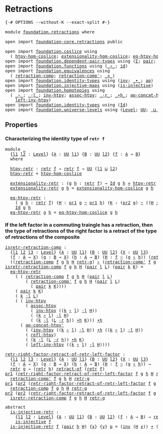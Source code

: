 # Retractions

<pre class="Agda"><a id="24" class="Symbol">{-#</a> <a id="28" class="Keyword">OPTIONS</a> <a id="36" class="Pragma">--without-K</a> <a id="48" class="Pragma">--exact-split</a> <a id="62" class="Symbol">#-}</a>

<a id="67" class="Keyword">module</a> <a id="74" href="foundation.retractions.html" class="Module">foundation.retractions</a> <a id="97" class="Keyword">where</a>

<a id="104" class="Keyword">open</a> <a id="109" class="Keyword">import</a> <a id="116" href="foundation-core.retractions.html" class="Module">foundation-core.retractions</a> <a id="144" class="Keyword">public</a>

<a id="152" class="Keyword">open</a> <a id="157" class="Keyword">import</a> <a id="164" href="foundation.coslice.html" class="Module">foundation.coslice</a> <a id="183" class="Keyword">using</a>
  <a id="191" class="Symbol">(</a> <a id="193" href="foundation.coslice.html#1374" class="Function">htpy-hom-coslice</a><a id="209" class="Symbol">;</a> <a id="211" href="foundation.coslice.html#1605" class="Function">extensionality-hom-coslice</a><a id="237" class="Symbol">;</a> <a id="239" href="foundation.coslice.html#1936" class="Function">eq-htpy-hom-coslice</a><a id="258" class="Symbol">)</a>
<a id="260" class="Keyword">open</a> <a id="265" class="Keyword">import</a> <a id="272" href="foundation.dependent-pair-types.html" class="Module">foundation.dependent-pair-types</a> <a id="304" class="Keyword">using</a> <a id="310" class="Symbol">(</a><a id="311" href="foundation-core.dependent-pair-types.html#502" class="Record">Σ</a><a id="312" class="Symbol">;</a> <a id="314" href="foundation-core.dependent-pair-types.html#575" class="InductiveConstructor">pair</a><a id="318" class="Symbol">;</a> <a id="320" href="foundation-core.dependent-pair-types.html#592" class="Field">pr1</a><a id="323" class="Symbol">;</a> <a id="325" href="foundation-core.dependent-pair-types.html#604" class="Field">pr2</a><a id="328" class="Symbol">)</a>
<a id="330" class="Keyword">open</a> <a id="335" class="Keyword">import</a> <a id="342" href="foundation.functions.html" class="Module">foundation.functions</a> <a id="363" class="Keyword">using</a> <a id="369" class="Symbol">(</a><a id="370" href="foundation-core.functions.html#407" class="Function Operator">_∘_</a><a id="373" class="Symbol">;</a> <a id="375" href="foundation-core.functions.html#309" class="Function">id</a><a id="377" class="Symbol">)</a>
<a id="379" class="Keyword">open</a> <a id="384" class="Keyword">import</a> <a id="391" href="foundation.equivalences.html" class="Module">foundation.equivalences</a> <a id="415" class="Keyword">using</a>
  <a id="423" class="Symbol">(</a> <a id="425" href="foundation-core.equivalences.html#6713" class="Function">retraction-comp</a><a id="440" class="Symbol">;</a> <a id="442" href="foundation-core.equivalences.html#6907" class="Function">retraction-comp&#39;</a><a id="458" class="Symbol">;</a> <a id="460" href="foundation-core.equivalences.html#1607" class="Function Operator">_≃_</a><a id="463" class="Symbol">)</a>
<a id="465" class="Keyword">open</a> <a id="470" class="Keyword">import</a> <a id="477" href="foundation.identity-types.html" class="Module">foundation.identity-types</a> <a id="503" class="Keyword">using</a> <a id="509" class="Symbol">(</a><a id="510" href="foundation-core.identity-types.html#2716" class="Function">inv</a><a id="513" class="Symbol">;</a> <a id="515" href="foundation-core.identity-types.html#2412" class="Function Operator">_∙_</a><a id="518" class="Symbol">;</a> <a id="520" href="foundation-core.identity-types.html#4017" class="Function">ap</a><a id="522" class="Symbol">)</a>
<a id="524" class="Keyword">open</a> <a id="529" class="Keyword">import</a> <a id="536" href="foundation.injective-maps.html" class="Module">foundation.injective-maps</a> <a id="562" class="Keyword">using</a> <a id="568" class="Symbol">(</a><a id="569" href="foundation.injective-maps.html#1295" class="Function">is-injective</a><a id="581" class="Symbol">)</a>
<a id="583" class="Keyword">open</a> <a id="588" class="Keyword">import</a> <a id="595" href="foundation.homotopies.html" class="Module">foundation.homotopies</a> <a id="617" class="Keyword">using</a>
  <a id="625" class="Symbol">(</a> <a id="627" href="foundation-core.homotopies.html#545" class="Function Operator">_~_</a><a id="630" class="Symbol">;</a> <a id="632" href="foundation-core.homotopies.html#1846" class="Function Operator">_·l_</a><a id="636" class="Symbol">;</a> <a id="638" href="foundation-core.homotopies.html#967" class="Function">inv-htpy</a><a id="646" class="Symbol">;</a> <a id="648" href="foundation-core.homotopies.html#2154" class="Function">assoc-htpy</a><a id="658" class="Symbol">;</a> <a id="660" href="foundation-core.homotopies.html#2052" class="Function Operator">_·r_</a><a id="664" class="Symbol">;</a> <a id="666" href="foundation-core.homotopies.html#1136" class="Function Operator">_∙h_</a><a id="670" class="Symbol">;</a> <a id="672" href="foundation.homotopies.html#2187" class="Function">ap-concat-htpy&#39;</a><a id="687" class="Symbol">;</a> <a id="689" href="foundation-core.homotopies.html#710" class="Function">refl-htpy</a><a id="698" class="Symbol">;</a>
    <a id="704" href="foundation-core.homotopies.html#2749" class="Function">left-inv-htpy</a><a id="717" class="Symbol">)</a>
<a id="719" class="Keyword">open</a> <a id="724" class="Keyword">import</a> <a id="731" href="foundation.identity-types.html" class="Module">foundation.identity-types</a> <a id="757" class="Keyword">using</a> <a id="763" class="Symbol">(</a><a id="764" href="foundation-core.identity-types.html#1754" class="Datatype">Id</a><a id="766" class="Symbol">)</a>
<a id="768" class="Keyword">open</a> <a id="773" class="Keyword">import</a> <a id="780" href="foundation.universe-levels.html" class="Module">foundation.universe-levels</a> <a id="807" class="Keyword">using</a> <a id="813" class="Symbol">(</a><a id="814" href="Agda.Primitive.html#597" class="Postulate">Level</a><a id="819" class="Symbol">;</a> <a id="821" href="foundation-core.universe-levels.html#222" class="Primitive">UU</a><a id="823" class="Symbol">;</a> <a id="825" href="Agda.Primitive.html#810" class="Primitive Operator">_⊔_</a><a id="828" class="Symbol">)</a>
</pre>
## Properties

### Characterizing the identity type of `retr f`

<pre class="Agda"><a id="908" class="Keyword">module</a> <a id="915" href="foundation.retractions.html#915" class="Module">_</a>
  <a id="919" class="Symbol">{</a><a id="920" href="foundation.retractions.html#920" class="Bound">l1</a> <a id="923" href="foundation.retractions.html#923" class="Bound">l2</a> <a id="926" class="Symbol">:</a> <a id="928" href="Agda.Primitive.html#597" class="Postulate">Level</a><a id="933" class="Symbol">}</a> <a id="935" class="Symbol">{</a><a id="936" href="foundation.retractions.html#936" class="Bound">A</a> <a id="938" class="Symbol">:</a> <a id="940" href="foundation-core.universe-levels.html#222" class="Primitive">UU</a> <a id="943" href="foundation.retractions.html#920" class="Bound">l1</a><a id="945" class="Symbol">}</a> <a id="947" class="Symbol">{</a><a id="948" href="foundation.retractions.html#948" class="Bound">B</a> <a id="950" class="Symbol">:</a> <a id="952" href="foundation-core.universe-levels.html#222" class="Primitive">UU</a> <a id="955" href="foundation.retractions.html#923" class="Bound">l2</a><a id="957" class="Symbol">}</a> <a id="959" class="Symbol">{</a><a id="960" href="foundation.retractions.html#960" class="Bound">f</a> <a id="962" class="Symbol">:</a> <a id="964" href="foundation.retractions.html#936" class="Bound">A</a> <a id="966" class="Symbol">→</a> <a id="968" href="foundation.retractions.html#948" class="Bound">B</a><a id="969" class="Symbol">}</a>
  <a id="973" class="Keyword">where</a>
  
  <a id="984" href="foundation.retractions.html#984" class="Function">htpy-retr</a> <a id="994" class="Symbol">:</a> <a id="996" href="foundation-core.retractions.html#593" class="Function">retr</a> <a id="1001" href="foundation.retractions.html#960" class="Bound">f</a> <a id="1003" class="Symbol">→</a> <a id="1005" href="foundation-core.retractions.html#593" class="Function">retr</a> <a id="1010" href="foundation.retractions.html#960" class="Bound">f</a> <a id="1012" class="Symbol">→</a> <a id="1014" href="foundation-core.universe-levels.html#222" class="Primitive">UU</a> <a id="1017" class="Symbol">(</a><a id="1018" href="foundation.retractions.html#920" class="Bound">l1</a> <a id="1021" href="Agda.Primitive.html#810" class="Primitive Operator">⊔</a> <a id="1023" href="foundation.retractions.html#923" class="Bound">l2</a><a id="1025" class="Symbol">)</a>
  <a id="1029" href="foundation.retractions.html#984" class="Function">htpy-retr</a> <a id="1039" class="Symbol">=</a> <a id="1041" href="foundation.coslice.html#1374" class="Function">htpy-hom-coslice</a>

  <a id="1061" href="foundation.retractions.html#1061" class="Function">extensionality-retr</a> <a id="1081" class="Symbol">:</a> <a id="1083" class="Symbol">(</a><a id="1084" href="foundation.retractions.html#1084" class="Bound">g</a> <a id="1086" href="foundation.retractions.html#1086" class="Bound">h</a> <a id="1088" class="Symbol">:</a> <a id="1090" href="foundation-core.retractions.html#593" class="Function">retr</a> <a id="1095" href="foundation.retractions.html#960" class="Bound">f</a><a id="1096" class="Symbol">)</a> <a id="1098" class="Symbol">→</a> <a id="1100" href="foundation-core.identity-types.html#1754" class="Datatype">Id</a> <a id="1103" href="foundation.retractions.html#1084" class="Bound">g</a> <a id="1105" href="foundation.retractions.html#1086" class="Bound">h</a> <a id="1107" href="foundation-core.equivalences.html#1607" class="Function Operator">≃</a> <a id="1109" href="foundation.retractions.html#984" class="Function">htpy-retr</a> <a id="1119" href="foundation.retractions.html#1084" class="Bound">g</a> <a id="1121" href="foundation.retractions.html#1086" class="Bound">h</a>
  <a id="1125" href="foundation.retractions.html#1061" class="Function">extensionality-retr</a> <a id="1145" href="foundation.retractions.html#1145" class="Bound">g</a> <a id="1147" href="foundation.retractions.html#1147" class="Bound">h</a> <a id="1149" class="Symbol">=</a> <a id="1151" href="foundation.coslice.html#1605" class="Function">extensionality-hom-coslice</a> <a id="1178" href="foundation.retractions.html#1145" class="Bound">g</a> <a id="1180" href="foundation.retractions.html#1147" class="Bound">h</a>

  <a id="1185" href="foundation.retractions.html#1185" class="Function">eq-htpy-retr</a> <a id="1198" class="Symbol">:</a>
    <a id="1204" class="Symbol">(</a> <a id="1206" href="foundation.retractions.html#1206" class="Bound">g</a> <a id="1208" href="foundation.retractions.html#1208" class="Bound">h</a> <a id="1210" class="Symbol">:</a> <a id="1212" href="foundation-core.retractions.html#593" class="Function">retr</a> <a id="1217" href="foundation.retractions.html#960" class="Bound">f</a><a id="1218" class="Symbol">)</a> <a id="1220" class="Symbol">(</a><a id="1221" href="foundation.retractions.html#1221" class="Bound">H</a> <a id="1223" class="Symbol">:</a> <a id="1225" href="foundation-core.dependent-pair-types.html#592" class="Field">pr1</a> <a id="1229" href="foundation.retractions.html#1206" class="Bound">g</a> <a id="1231" href="foundation-core.homotopies.html#545" class="Function Operator">~</a> <a id="1233" href="foundation-core.dependent-pair-types.html#592" class="Field">pr1</a> <a id="1237" href="foundation.retractions.html#1208" class="Bound">h</a><a id="1238" class="Symbol">)</a> <a id="1240" class="Symbol">(</a><a id="1241" href="foundation.retractions.html#1241" class="Bound">K</a> <a id="1243" class="Symbol">:</a> <a id="1245" class="Symbol">(</a><a id="1246" href="foundation-core.dependent-pair-types.html#604" class="Field">pr2</a> <a id="1250" href="foundation.retractions.html#1206" class="Bound">g</a><a id="1251" class="Symbol">)</a> <a id="1253" href="foundation-core.homotopies.html#545" class="Function Operator">~</a> <a id="1255" class="Symbol">((</a><a id="1257" href="foundation.retractions.html#1221" class="Bound">H</a> <a id="1259" href="foundation-core.homotopies.html#2052" class="Function Operator">·r</a> <a id="1262" href="foundation.retractions.html#960" class="Bound">f</a><a id="1263" class="Symbol">)</a> <a id="1265" href="foundation-core.homotopies.html#1136" class="Function Operator">∙h</a> <a id="1268" href="foundation-core.dependent-pair-types.html#604" class="Field">pr2</a> <a id="1272" href="foundation.retractions.html#1208" class="Bound">h</a><a id="1273" class="Symbol">))</a> <a id="1276" class="Symbol">→</a>
    <a id="1282" href="foundation-core.identity-types.html#1754" class="Datatype">Id</a> <a id="1285" href="foundation.retractions.html#1206" class="Bound">g</a> <a id="1287" href="foundation.retractions.html#1208" class="Bound">h</a>
  <a id="1291" href="foundation.retractions.html#1185" class="Function">eq-htpy-retr</a> <a id="1304" href="foundation.retractions.html#1304" class="Bound">g</a> <a id="1306" href="foundation.retractions.html#1306" class="Bound">h</a> <a id="1308" class="Symbol">=</a> <a id="1310" href="foundation.coslice.html#1936" class="Function">eq-htpy-hom-coslice</a> <a id="1330" href="foundation.retractions.html#1304" class="Bound">g</a> <a id="1332" href="foundation.retractions.html#1306" class="Bound">h</a> 
</pre>
### If the left factor in a commuting traingle has a retraction, then the type of retractions of the right factor is a retract of the type of retractions of the composite

<pre class="Agda"><a id="isretr-retraction-comp"></a><a id="1520" href="foundation.retractions.html#1520" class="Function">isretr-retraction-comp</a> <a id="1543" class="Symbol">:</a>
  <a id="1547" class="Symbol">{</a><a id="1548" href="foundation.retractions.html#1548" class="Bound">l1</a> <a id="1551" href="foundation.retractions.html#1551" class="Bound">l2</a> <a id="1554" href="foundation.retractions.html#1554" class="Bound">l3</a> <a id="1557" class="Symbol">:</a> <a id="1559" href="Agda.Primitive.html#597" class="Postulate">Level</a><a id="1564" class="Symbol">}</a> <a id="1566" class="Symbol">{</a><a id="1567" href="foundation.retractions.html#1567" class="Bound">A</a> <a id="1569" class="Symbol">:</a> <a id="1571" href="foundation-core.universe-levels.html#222" class="Primitive">UU</a> <a id="1574" href="foundation.retractions.html#1548" class="Bound">l1</a><a id="1576" class="Symbol">}</a> <a id="1578" class="Symbol">{</a><a id="1579" href="foundation.retractions.html#1579" class="Bound">B</a> <a id="1581" class="Symbol">:</a> <a id="1583" href="foundation-core.universe-levels.html#222" class="Primitive">UU</a> <a id="1586" href="foundation.retractions.html#1551" class="Bound">l2</a><a id="1588" class="Symbol">}</a> <a id="1590" class="Symbol">{</a><a id="1591" href="foundation.retractions.html#1591" class="Bound">X</a> <a id="1593" class="Symbol">:</a> <a id="1595" href="foundation-core.universe-levels.html#222" class="Primitive">UU</a> <a id="1598" href="foundation.retractions.html#1554" class="Bound">l3</a><a id="1600" class="Symbol">}</a>
  <a id="1604" class="Symbol">(</a><a id="1605" href="foundation.retractions.html#1605" class="Bound">f</a> <a id="1607" class="Symbol">:</a> <a id="1609" href="foundation.retractions.html#1567" class="Bound">A</a> <a id="1611" class="Symbol">→</a> <a id="1613" href="foundation.retractions.html#1591" class="Bound">X</a><a id="1614" class="Symbol">)</a> <a id="1616" class="Symbol">(</a><a id="1617" href="foundation.retractions.html#1617" class="Bound">g</a> <a id="1619" class="Symbol">:</a> <a id="1621" href="foundation.retractions.html#1579" class="Bound">B</a> <a id="1623" class="Symbol">→</a> <a id="1625" href="foundation.retractions.html#1591" class="Bound">X</a><a id="1626" class="Symbol">)</a> <a id="1628" class="Symbol">(</a><a id="1629" href="foundation.retractions.html#1629" class="Bound">h</a> <a id="1631" class="Symbol">:</a> <a id="1633" href="foundation.retractions.html#1567" class="Bound">A</a> <a id="1635" class="Symbol">→</a> <a id="1637" href="foundation.retractions.html#1579" class="Bound">B</a><a id="1638" class="Symbol">)</a> <a id="1640" class="Symbol">(</a><a id="1641" href="foundation.retractions.html#1641" class="Bound">H</a> <a id="1643" class="Symbol">:</a> <a id="1645" href="foundation.retractions.html#1605" class="Bound">f</a> <a id="1647" href="foundation-core.homotopies.html#545" class="Function Operator">~</a> <a id="1649" class="Symbol">(</a><a id="1650" href="foundation.retractions.html#1617" class="Bound">g</a> <a id="1652" href="foundation-core.functions.html#407" class="Function Operator">∘</a> <a id="1654" href="foundation.retractions.html#1629" class="Bound">h</a><a id="1655" class="Symbol">))</a> <a id="1658" class="Symbol">(</a><a id="1659" href="foundation.retractions.html#1659" class="Bound">retr-g</a> <a id="1666" class="Symbol">:</a> <a id="1668" href="foundation-core.retractions.html#593" class="Function">retr</a> <a id="1673" href="foundation.retractions.html#1617" class="Bound">g</a><a id="1674" class="Symbol">)</a> <a id="1676" class="Symbol">→</a>
  <a id="1680" class="Symbol">((</a><a id="1682" href="foundation-core.equivalences.html#6713" class="Function">retraction-comp</a> <a id="1698" href="foundation.retractions.html#1605" class="Bound">f</a> <a id="1700" href="foundation.retractions.html#1617" class="Bound">g</a> <a id="1702" href="foundation.retractions.html#1629" class="Bound">h</a> <a id="1704" href="foundation.retractions.html#1641" class="Bound">H</a> <a id="1706" href="foundation.retractions.html#1659" class="Bound">retr-g</a><a id="1712" class="Symbol">)</a> <a id="1714" href="foundation-core.functions.html#407" class="Function Operator">∘</a> <a id="1716" class="Symbol">(</a><a id="1717" href="foundation-core.equivalences.html#6907" class="Function">retraction-comp&#39;</a> <a id="1734" href="foundation.retractions.html#1605" class="Bound">f</a> <a id="1736" href="foundation.retractions.html#1617" class="Bound">g</a> <a id="1738" href="foundation.retractions.html#1629" class="Bound">h</a> <a id="1740" href="foundation.retractions.html#1641" class="Bound">H</a> <a id="1742" href="foundation.retractions.html#1659" class="Bound">retr-g</a><a id="1748" class="Symbol">))</a> <a id="1751" href="foundation-core.homotopies.html#545" class="Function Operator">~</a> <a id="1753" href="foundation-core.functions.html#309" class="Function">id</a>
<a id="1756" href="foundation.retractions.html#1520" class="Function">isretr-retraction-comp</a> <a id="1779" href="foundation.retractions.html#1779" class="Bound">f</a> <a id="1781" href="foundation.retractions.html#1781" class="Bound">g</a> <a id="1783" href="foundation.retractions.html#1783" class="Bound">h</a> <a id="1785" href="foundation.retractions.html#1785" class="Bound">H</a> <a id="1787" class="Symbol">(</a><a id="1788" href="foundation-core.dependent-pair-types.html#575" class="InductiveConstructor">pair</a> <a id="1793" href="foundation.retractions.html#1793" class="Bound">l</a> <a id="1795" href="foundation.retractions.html#1795" class="Bound">L</a><a id="1796" class="Symbol">)</a> <a id="1798" class="Symbol">(</a><a id="1799" href="foundation-core.dependent-pair-types.html#575" class="InductiveConstructor">pair</a> <a id="1804" href="foundation.retractions.html#1804" class="Bound">k</a> <a id="1806" href="foundation.retractions.html#1806" class="Bound">K</a><a id="1807" class="Symbol">)</a> <a id="1809" class="Symbol">=</a>
  <a id="1813" href="foundation.retractions.html#1185" class="Function">eq-htpy-retr</a>
    <a id="1830" class="Symbol">(</a> <a id="1832" class="Symbol">(</a> <a id="1834" href="foundation-core.equivalences.html#6713" class="Function">retraction-comp</a> <a id="1850" href="foundation.retractions.html#1779" class="Bound">f</a> <a id="1852" href="foundation.retractions.html#1781" class="Bound">g</a> <a id="1854" href="foundation.retractions.html#1783" class="Bound">h</a> <a id="1856" href="foundation.retractions.html#1785" class="Bound">H</a> <a id="1858" class="Symbol">(</a><a id="1859" href="foundation-core.dependent-pair-types.html#575" class="InductiveConstructor">pair</a> <a id="1864" href="foundation.retractions.html#1793" class="Bound">l</a> <a id="1866" href="foundation.retractions.html#1795" class="Bound">L</a><a id="1867" class="Symbol">)</a>
        <a id="1877" class="Symbol">(</a> <a id="1879" href="foundation-core.equivalences.html#6907" class="Function">retraction-comp&#39;</a> <a id="1896" href="foundation.retractions.html#1779" class="Bound">f</a> <a id="1898" href="foundation.retractions.html#1781" class="Bound">g</a> <a id="1900" href="foundation.retractions.html#1783" class="Bound">h</a> <a id="1902" href="foundation.retractions.html#1785" class="Bound">H</a> <a id="1904" class="Symbol">(</a><a id="1905" href="foundation-core.dependent-pair-types.html#575" class="InductiveConstructor">pair</a> <a id="1910" href="foundation.retractions.html#1793" class="Bound">l</a> <a id="1912" href="foundation.retractions.html#1795" class="Bound">L</a><a id="1913" class="Symbol">)</a>
          <a id="1925" class="Symbol">(</a> <a id="1927" href="foundation-core.dependent-pair-types.html#575" class="InductiveConstructor">pair</a> <a id="1932" href="foundation.retractions.html#1804" class="Bound">k</a> <a id="1934" href="foundation.retractions.html#1806" class="Bound">K</a><a id="1935" class="Symbol">))))</a>
    <a id="1944" class="Symbol">(</a> <a id="1946" href="foundation-core.dependent-pair-types.html#575" class="InductiveConstructor">pair</a> <a id="1951" href="foundation.retractions.html#1804" class="Bound">k</a> <a id="1953" href="foundation.retractions.html#1806" class="Bound">K</a><a id="1954" class="Symbol">)</a>
    <a id="1960" class="Symbol">(</a> <a id="1962" href="foundation.retractions.html#1804" class="Bound">k</a> <a id="1964" href="foundation-core.homotopies.html#1846" class="Function Operator">·l</a> <a id="1967" href="foundation.retractions.html#1795" class="Bound">L</a><a id="1968" class="Symbol">)</a>
    <a id="1974" class="Symbol">(</a> <a id="1976" class="Symbol">(</a> <a id="1978" href="foundation-core.homotopies.html#967" class="Function">inv-htpy</a>
        <a id="1995" class="Symbol">(</a> <a id="1997" href="foundation-core.homotopies.html#2154" class="Function">assoc-htpy</a>
          <a id="2018" class="Symbol">(</a> <a id="2020" href="foundation-core.homotopies.html#967" class="Function">inv-htpy</a> <a id="2029" class="Symbol">((</a><a id="2031" href="foundation.retractions.html#1804" class="Bound">k</a> <a id="2033" href="foundation-core.functions.html#407" class="Function Operator">∘</a> <a id="2035" href="foundation.retractions.html#1793" class="Bound">l</a><a id="2036" class="Symbol">)</a> <a id="2038" href="foundation-core.homotopies.html#1846" class="Function Operator">·l</a> <a id="2041" href="foundation.retractions.html#1785" class="Bound">H</a><a id="2042" class="Symbol">))</a>
          <a id="2055" class="Symbol">(</a> <a id="2057" class="Symbol">(</a><a id="2058" href="foundation.retractions.html#1804" class="Bound">k</a> <a id="2060" href="foundation-core.functions.html#407" class="Function Operator">∘</a> <a id="2062" href="foundation.retractions.html#1793" class="Bound">l</a><a id="2063" class="Symbol">)</a> <a id="2065" href="foundation-core.homotopies.html#1846" class="Function Operator">·l</a> <a id="2068" href="foundation.retractions.html#1785" class="Bound">H</a><a id="2069" class="Symbol">)</a>
          <a id="2081" class="Symbol">(</a> <a id="2083" class="Symbol">(</a><a id="2084" href="foundation.retractions.html#1804" class="Bound">k</a> <a id="2086" href="foundation-core.homotopies.html#1846" class="Function Operator">·l</a> <a id="2089" class="Symbol">(</a><a id="2090" href="foundation.retractions.html#1795" class="Bound">L</a> <a id="2092" href="foundation-core.homotopies.html#2052" class="Function Operator">·r</a> <a id="2095" href="foundation.retractions.html#1783" class="Bound">h</a><a id="2096" class="Symbol">))</a> <a id="2099" href="foundation-core.homotopies.html#1136" class="Function Operator">∙h</a> <a id="2102" href="foundation.retractions.html#1806" class="Bound">K</a><a id="2103" class="Symbol">)))</a> <a id="2107" href="foundation-core.homotopies.html#1136" class="Function Operator">∙h</a>
      <a id="2116" class="Symbol">(</a> <a id="2118" href="foundation.homotopies.html#2187" class="Function">ap-concat-htpy&#39;</a>
        <a id="2142" class="Symbol">(</a> <a id="2144" class="Symbol">(</a><a id="2145" href="foundation-core.homotopies.html#967" class="Function">inv-htpy</a> <a id="2154" class="Symbol">((</a><a id="2156" href="foundation.retractions.html#1804" class="Bound">k</a> <a id="2158" href="foundation-core.functions.html#407" class="Function Operator">∘</a> <a id="2160" href="foundation.retractions.html#1793" class="Bound">l</a><a id="2161" class="Symbol">)</a> <a id="2163" href="foundation-core.homotopies.html#1846" class="Function Operator">·l</a> <a id="2166" href="foundation.retractions.html#1785" class="Bound">H</a><a id="2167" class="Symbol">))</a> <a id="2170" href="foundation-core.homotopies.html#1136" class="Function Operator">∙h</a> <a id="2173" class="Symbol">((</a><a id="2175" href="foundation.retractions.html#1804" class="Bound">k</a> <a id="2177" href="foundation-core.functions.html#407" class="Function Operator">∘</a> <a id="2179" href="foundation.retractions.html#1793" class="Bound">l</a><a id="2180" class="Symbol">)</a> <a id="2182" href="foundation-core.homotopies.html#1846" class="Function Operator">·l</a> <a id="2185" href="foundation.retractions.html#1785" class="Bound">H</a><a id="2186" class="Symbol">))</a>
        <a id="2197" class="Symbol">(</a> <a id="2199" href="foundation-core.homotopies.html#710" class="Function">refl-htpy</a><a id="2208" class="Symbol">)</a>
        <a id="2218" class="Symbol">(</a> <a id="2220" class="Symbol">(</a><a id="2221" href="foundation.retractions.html#1804" class="Bound">k</a> <a id="2223" href="foundation-core.homotopies.html#1846" class="Function Operator">·l</a> <a id="2226" class="Symbol">(</a><a id="2227" href="foundation.retractions.html#1795" class="Bound">L</a> <a id="2229" href="foundation-core.homotopies.html#2052" class="Function Operator">·r</a> <a id="2232" href="foundation.retractions.html#1783" class="Bound">h</a><a id="2233" class="Symbol">))</a> <a id="2236" href="foundation-core.homotopies.html#1136" class="Function Operator">∙h</a> <a id="2239" href="foundation.retractions.html#1806" class="Bound">K</a><a id="2240" class="Symbol">)</a>
        <a id="2250" class="Symbol">(</a> <a id="2252" href="foundation-core.homotopies.html#2749" class="Function">left-inv-htpy</a> <a id="2266" class="Symbol">((</a><a id="2268" href="foundation.retractions.html#1804" class="Bound">k</a> <a id="2270" href="foundation-core.functions.html#407" class="Function Operator">∘</a> <a id="2272" href="foundation.retractions.html#1793" class="Bound">l</a><a id="2273" class="Symbol">)</a> <a id="2275" href="foundation-core.homotopies.html#1846" class="Function Operator">·l</a> <a id="2278" href="foundation.retractions.html#1785" class="Bound">H</a><a id="2279" class="Symbol">))))</a>
  
<a id="retr-right-factor-retract-of-retr-left-factor"></a><a id="2287" href="foundation.retractions.html#2287" class="Function">retr-right-factor-retract-of-retr-left-factor</a> <a id="2333" class="Symbol">:</a>
  <a id="2337" class="Symbol">{</a><a id="2338" href="foundation.retractions.html#2338" class="Bound">l1</a> <a id="2341" href="foundation.retractions.html#2341" class="Bound">l2</a> <a id="2344" href="foundation.retractions.html#2344" class="Bound">l3</a> <a id="2347" class="Symbol">:</a> <a id="2349" href="Agda.Primitive.html#597" class="Postulate">Level</a><a id="2354" class="Symbol">}</a> <a id="2356" class="Symbol">{</a><a id="2357" href="foundation.retractions.html#2357" class="Bound">A</a> <a id="2359" class="Symbol">:</a> <a id="2361" href="foundation-core.universe-levels.html#222" class="Primitive">UU</a> <a id="2364" href="foundation.retractions.html#2338" class="Bound">l1</a><a id="2366" class="Symbol">}</a> <a id="2368" class="Symbol">{</a><a id="2369" href="foundation.retractions.html#2369" class="Bound">B</a> <a id="2371" class="Symbol">:</a> <a id="2373" href="foundation-core.universe-levels.html#222" class="Primitive">UU</a> <a id="2376" href="foundation.retractions.html#2341" class="Bound">l2</a><a id="2378" class="Symbol">}</a> <a id="2380" class="Symbol">{</a><a id="2381" href="foundation.retractions.html#2381" class="Bound">X</a> <a id="2383" class="Symbol">:</a> <a id="2385" href="foundation-core.universe-levels.html#222" class="Primitive">UU</a> <a id="2388" href="foundation.retractions.html#2344" class="Bound">l3</a><a id="2390" class="Symbol">}</a>
  <a id="2394" class="Symbol">(</a><a id="2395" href="foundation.retractions.html#2395" class="Bound">f</a> <a id="2397" class="Symbol">:</a> <a id="2399" href="foundation.retractions.html#2357" class="Bound">A</a> <a id="2401" class="Symbol">→</a> <a id="2403" href="foundation.retractions.html#2381" class="Bound">X</a><a id="2404" class="Symbol">)</a> <a id="2406" class="Symbol">(</a><a id="2407" href="foundation.retractions.html#2407" class="Bound">g</a> <a id="2409" class="Symbol">:</a> <a id="2411" href="foundation.retractions.html#2369" class="Bound">B</a> <a id="2413" class="Symbol">→</a> <a id="2415" href="foundation.retractions.html#2381" class="Bound">X</a><a id="2416" class="Symbol">)</a> <a id="2418" class="Symbol">(</a><a id="2419" href="foundation.retractions.html#2419" class="Bound">h</a> <a id="2421" class="Symbol">:</a> <a id="2423" href="foundation.retractions.html#2357" class="Bound">A</a> <a id="2425" class="Symbol">→</a> <a id="2427" href="foundation.retractions.html#2369" class="Bound">B</a><a id="2428" class="Symbol">)</a> <a id="2430" class="Symbol">(</a><a id="2431" href="foundation.retractions.html#2431" class="Bound">H</a> <a id="2433" class="Symbol">:</a> <a id="2435" href="foundation.retractions.html#2395" class="Bound">f</a> <a id="2437" href="foundation-core.homotopies.html#545" class="Function Operator">~</a> <a id="2439" class="Symbol">(</a><a id="2440" href="foundation.retractions.html#2407" class="Bound">g</a> <a id="2442" href="foundation-core.functions.html#407" class="Function Operator">∘</a> <a id="2444" href="foundation.retractions.html#2419" class="Bound">h</a><a id="2445" class="Symbol">))</a> <a id="2448" class="Symbol">→</a>
  <a id="2452" href="foundation-core.retractions.html#593" class="Function">retr</a> <a id="2457" href="foundation.retractions.html#2407" class="Bound">g</a> <a id="2459" class="Symbol">→</a> <a id="2461" class="Symbol">(</a><a id="2462" href="foundation-core.retractions.html#593" class="Function">retr</a> <a id="2467" href="foundation.retractions.html#2419" class="Bound">h</a><a id="2468" class="Symbol">)</a> <a id="2470" href="foundation-core.retractions.html#670" class="Function Operator">retract-of</a> <a id="2481" class="Symbol">(</a><a id="2482" href="foundation-core.retractions.html#593" class="Function">retr</a> <a id="2487" href="foundation.retractions.html#2395" class="Bound">f</a><a id="2488" class="Symbol">)</a>
<a id="2490" href="foundation-core.dependent-pair-types.html#592" class="Field">pr1</a> <a id="2494" class="Symbol">(</a><a id="2495" href="foundation.retractions.html#2287" class="Function">retr-right-factor-retract-of-retr-left-factor</a> <a id="2541" href="foundation.retractions.html#2541" class="Bound">f</a> <a id="2543" href="foundation.retractions.html#2543" class="Bound">g</a> <a id="2545" href="foundation.retractions.html#2545" class="Bound">h</a> <a id="2547" href="foundation.retractions.html#2547" class="Bound">H</a> <a id="2549" href="foundation.retractions.html#2549" class="Bound">retr-g</a><a id="2555" class="Symbol">)</a> <a id="2557" class="Symbol">=</a>
  <a id="2561" href="foundation-core.equivalences.html#6907" class="Function">retraction-comp&#39;</a> <a id="2578" href="foundation.retractions.html#2541" class="Bound">f</a> <a id="2580" href="foundation.retractions.html#2543" class="Bound">g</a> <a id="2582" href="foundation.retractions.html#2545" class="Bound">h</a> <a id="2584" href="foundation.retractions.html#2547" class="Bound">H</a> <a id="2586" href="foundation.retractions.html#2549" class="Bound">retr-g</a>
<a id="2593" href="foundation-core.dependent-pair-types.html#592" class="Field">pr1</a> <a id="2597" class="Symbol">(</a><a id="2598" href="foundation-core.dependent-pair-types.html#604" class="Field">pr2</a> <a id="2602" class="Symbol">(</a><a id="2603" href="foundation.retractions.html#2287" class="Function">retr-right-factor-retract-of-retr-left-factor</a> <a id="2649" href="foundation.retractions.html#2649" class="Bound">f</a> <a id="2651" href="foundation.retractions.html#2651" class="Bound">g</a> <a id="2653" href="foundation.retractions.html#2653" class="Bound">h</a> <a id="2655" href="foundation.retractions.html#2655" class="Bound">H</a> <a id="2657" href="foundation.retractions.html#2657" class="Bound">retr-g</a><a id="2663" class="Symbol">))</a> <a id="2666" class="Symbol">=</a>
  <a id="2670" href="foundation-core.equivalences.html#6713" class="Function">retraction-comp</a> <a id="2686" href="foundation.retractions.html#2649" class="Bound">f</a> <a id="2688" href="foundation.retractions.html#2651" class="Bound">g</a> <a id="2690" href="foundation.retractions.html#2653" class="Bound">h</a> <a id="2692" href="foundation.retractions.html#2655" class="Bound">H</a> <a id="2694" href="foundation.retractions.html#2657" class="Bound">retr-g</a>
<a id="2701" href="foundation-core.dependent-pair-types.html#604" class="Field">pr2</a> <a id="2705" class="Symbol">(</a><a id="2706" href="foundation-core.dependent-pair-types.html#604" class="Field">pr2</a> <a id="2710" class="Symbol">(</a><a id="2711" href="foundation.retractions.html#2287" class="Function">retr-right-factor-retract-of-retr-left-factor</a> <a id="2757" href="foundation.retractions.html#2757" class="Bound">f</a> <a id="2759" href="foundation.retractions.html#2759" class="Bound">g</a> <a id="2761" href="foundation.retractions.html#2761" class="Bound">h</a> <a id="2763" href="foundation.retractions.html#2763" class="Bound">H</a> <a id="2765" href="foundation.retractions.html#2765" class="Bound">retr-g</a><a id="2771" class="Symbol">))</a> <a id="2774" class="Symbol">=</a>
  <a id="2778" href="foundation.retractions.html#1520" class="Function">isretr-retraction-comp</a> <a id="2801" href="foundation.retractions.html#2757" class="Bound">f</a> <a id="2803" href="foundation.retractions.html#2759" class="Bound">g</a> <a id="2805" href="foundation.retractions.html#2761" class="Bound">h</a> <a id="2807" href="foundation.retractions.html#2763" class="Bound">H</a> <a id="2809" href="foundation.retractions.html#2765" class="Bound">retr-g</a>
</pre>
<pre class="Agda"><a id="2829" class="Keyword">abstract</a>
  <a id="is-injective-retr"></a><a id="2840" href="foundation.retractions.html#2840" class="Function">is-injective-retr</a> <a id="2858" class="Symbol">:</a>
    <a id="2864" class="Symbol">{</a><a id="2865" href="foundation.retractions.html#2865" class="Bound">l1</a> <a id="2868" href="foundation.retractions.html#2868" class="Bound">l2</a> <a id="2871" class="Symbol">:</a> <a id="2873" href="Agda.Primitive.html#597" class="Postulate">Level</a><a id="2878" class="Symbol">}</a> <a id="2880" class="Symbol">{</a><a id="2881" href="foundation.retractions.html#2881" class="Bound">A</a> <a id="2883" class="Symbol">:</a> <a id="2885" href="foundation-core.universe-levels.html#222" class="Primitive">UU</a> <a id="2888" href="foundation.retractions.html#2865" class="Bound">l1</a><a id="2890" class="Symbol">}</a> <a id="2892" class="Symbol">{</a><a id="2893" href="foundation.retractions.html#2893" class="Bound">B</a> <a id="2895" class="Symbol">:</a> <a id="2897" href="foundation-core.universe-levels.html#222" class="Primitive">UU</a> <a id="2900" href="foundation.retractions.html#2868" class="Bound">l2</a><a id="2902" class="Symbol">}</a> <a id="2904" class="Symbol">(</a><a id="2905" href="foundation.retractions.html#2905" class="Bound">f</a> <a id="2907" class="Symbol">:</a> <a id="2909" href="foundation.retractions.html#2881" class="Bound">A</a> <a id="2911" class="Symbol">→</a> <a id="2913" href="foundation.retractions.html#2893" class="Bound">B</a><a id="2914" class="Symbol">)</a> <a id="2916" class="Symbol">→</a> <a id="2918" href="foundation-core.retractions.html#593" class="Function">retr</a> <a id="2923" href="foundation.retractions.html#2905" class="Bound">f</a> <a id="2925" class="Symbol">→</a>
    <a id="2931" href="foundation.injective-maps.html#1295" class="Function">is-injective</a> <a id="2944" href="foundation.retractions.html#2905" class="Bound">f</a>
  <a id="2948" href="foundation.retractions.html#2840" class="Function">is-injective-retr</a> <a id="2966" href="foundation.retractions.html#2966" class="Bound">f</a> <a id="2968" class="Symbol">(</a><a id="2969" href="foundation-core.dependent-pair-types.html#575" class="InductiveConstructor">pair</a> <a id="2974" href="foundation.retractions.html#2974" class="Bound">h</a> <a id="2976" href="foundation.retractions.html#2976" class="Bound">H</a><a id="2977" class="Symbol">)</a> <a id="2979" class="Symbol">{</a><a id="2980" href="foundation.retractions.html#2980" class="Bound">x</a><a id="2981" class="Symbol">}</a> <a id="2983" class="Symbol">{</a><a id="2984" href="foundation.retractions.html#2984" class="Bound">y</a><a id="2985" class="Symbol">}</a> <a id="2987" href="foundation.retractions.html#2987" class="Bound">p</a> <a id="2989" class="Symbol">=</a> <a id="2991" class="Symbol">(</a><a id="2992" href="foundation-core.identity-types.html#2716" class="Function">inv</a> <a id="2996" class="Symbol">(</a><a id="2997" href="foundation.retractions.html#2976" class="Bound">H</a> <a id="2999" href="foundation.retractions.html#2980" class="Bound">x</a><a id="3000" class="Symbol">))</a> <a id="3003" href="foundation-core.identity-types.html#2412" class="Function Operator">∙</a> <a id="3005" class="Symbol">(</a><a id="3006" href="foundation-core.identity-types.html#4017" class="Function">ap</a> <a id="3009" href="foundation.retractions.html#2974" class="Bound">h</a> <a id="3011" href="foundation.retractions.html#2987" class="Bound">p</a> <a id="3013" href="foundation-core.identity-types.html#2412" class="Function Operator">∙</a> <a id="3015" href="foundation.retractions.html#2976" class="Bound">H</a> <a id="3017" href="foundation.retractions.html#2984" class="Bound">y</a><a id="3018" class="Symbol">)</a>
</pre>